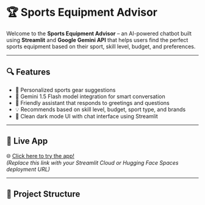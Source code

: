 # 🏆 Sports Equipment Advisor

Welcome to the **Sports Equipment Advisor** – an AI-powered chatbot built using **Streamlit** and **Google Gemini API** that helps users find the perfect sports equipment based on their sport, skill level, budget, and preferences.

---

## 🔍 Features

- 🎯 Personalized sports gear suggestions
- 🤖 Gemini 1.5 Flash model integration for smart conversation
- 💬 Friendly assistant that responds to greetings and questions
- 💡 Recommends based on skill level, budget, sport type, and brands
- 🖤 Clean dark mode UI with chat interface using Streamlit

---

## 🚀 Live App

🌐 [Click here to try the app!](https://sportequipment.streamlit.app/)  
_(Replace this link with your Streamlit Cloud or Hugging Face Spaces deployment URL)_

---

## 📂 Project Structure

